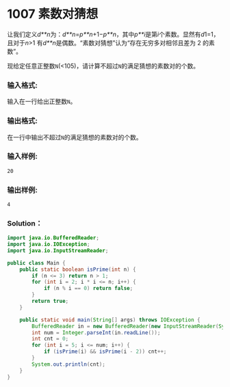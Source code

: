 # 1007 素数对猜想

让我们定义*d\*\*n*为：_d\*\*n_=_p\*\*n_+1−*p\*\*n*，其中*p\*\*i*是第*i*个素数。显然有*d*1=1，且对于*n*>1 有*d\*\*n*是偶数。“素数对猜想”认为“存在无穷多对相邻且差为 2 的素数”。

现给定任意正整数`N`(<105)，请计算不超过`N`的满足猜想的素数对的个数。

### 输入格式:

输入在一行给出正整数`N`。

### 输出格式:

在一行中输出不超过`N`的满足猜想的素数对的个数。

### 输入样例:

```tex
20
```

### 输出样例:

```tex
4
```

### Solution：

```java
import java.io.BufferedReader;
import java.io.IOException;
import java.io.InputStreamReader;

public class Main {
    public static boolean isPrime(int n) {
        if (n <= 3) return n > 1;
        for (int i = 2; i * i <= n; i++) {
            if (n % i == 0) return false;
        }
        return true;
    }

    public static void main(String[] args) throws IOException {
        BufferedReader in = new BufferedReader(new InputStreamReader(System.in));
        int num = Integer.parseInt(in.readLine());
        int cnt = 0;
        for (int i = 5; i <= num; i++) {
            if (isPrime(i) && isPrime(i - 2)) cnt++;
        }
        System.out.println(cnt);
    }
}
```
